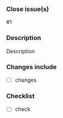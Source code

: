 ### Close issue(s)
#1
### Description
Description
### Changes include
- [ ] changes
### Checklist
- [ ] check

